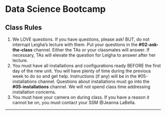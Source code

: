 # Data Science Bootcamp

## Class Rules

1. We LOVE questions. If you have questions, please ask! BUT, do not interrupt Leigha’s lecture with them. Put your questions in the **#02-ask-the-class** channel. Either the TAs or your classmates will answer. If necessary, TAs will elevate the question for Leigha to answer after her lecture.
2. You must have all installations and configurations ready BEFORE the first day of the new unit. You will have plenty of time during the previous week to do so and get help. Instructions (if any) will be in the #05-installations channel. Questions about installations must go into the **#05-installations** channel. We will not spend class time addressing installation concerns.
3. You must have your camera on during class. If you have a reason it cannot be on, you must contact your SSM @Jeanna LaBella.

- - -
